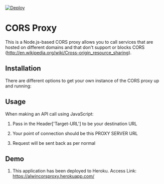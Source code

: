 [![Deploy](https://www.herokucdn.com/deploy/button.png)](https://heroku.com/deploy)

# CORS Proxy

This is a Node.js-based CORS proxy allows you to call services that are hosted on different domains and that don't support or blocks CORS 
(http://en.wikipedia.org/wiki/Cross-origin_resource_sharing). 

## Installation

There are different options to get your own instance of the CORS proxy up and running:

## Usage

When making an API call using JavaScript:

1. Pass in the Header['Target-URL'] to be your destination URL

2. Your point of connection should be this PROXY SERVER URL

3. Request will be sent back as per normal

## Demo

1. This application has been deployed to Heroku. Access Link: https://alwincorsproxy.herokuapp.com/
